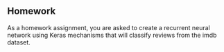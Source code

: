 ## Homework

As a homework assignment, you are asked to create a recurrent neural network using Keras mechanisms that will classify reviews from the imdb dataset.
